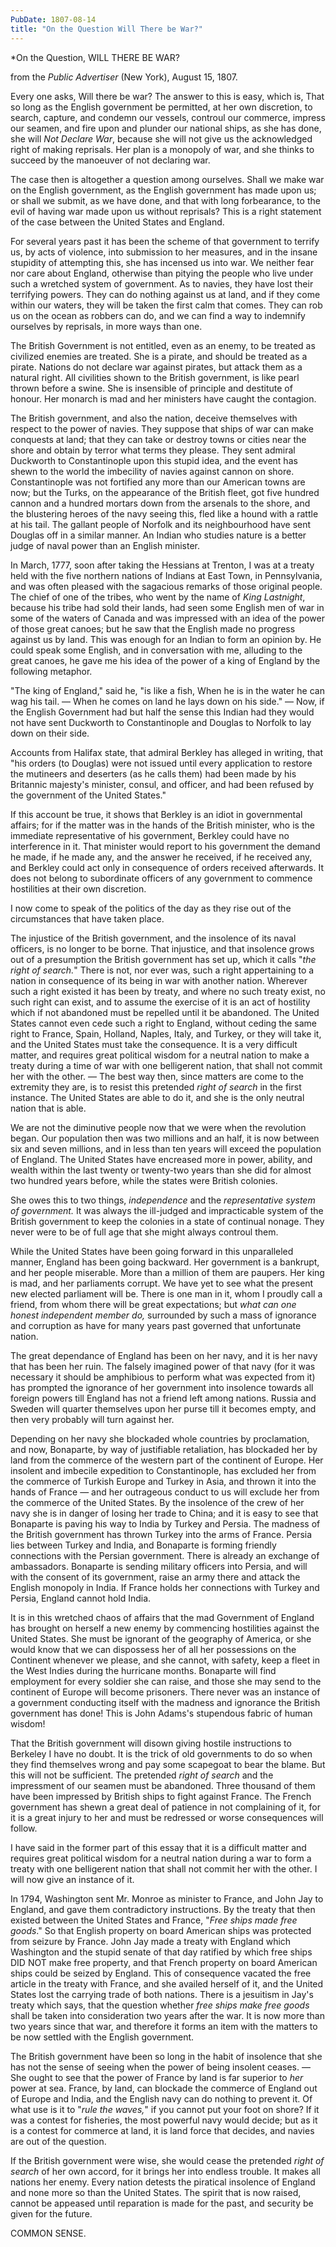 ```yaml
---
PubDate: 1807-08-14
title: "On the Question Will There be War?"
---
```


   *On the Question, WILL THERE BE WAR?
   
   from the *Public Advertiser* (New York), August 15, 1807.

   Every one asks, Will there be war? The answer to this is easy, which is,
   That so long as the English government be permitted, at her own
   discretion, to search, capture, and condemn our vessels, controul our
   commerce, impress our seamen, and fire upon and plunder our national
   ships, as she has done, she will *Not Declare War*, because she will not
   give us the acknowledged right of making reprisals. Her plan is a monopoly
   of war, and she thinks to succeed by the manoeuver of not declaring war. 

   The case then is altogether a question among ourselves. Shall we make war
   on the English government, as the English government has made upon us; or
   shall we submit, as we have done, and that with long forbearance, to the
   evil of having war made upon us without reprisals? This is a right
   statement of the case between the United States and England.

   For several years past it has been the scheme of that government to
   terrify us, by acts of violence, into submission to her measures, and in
   the insane stupidity of attempting this, she has incensed us into war. We
   neither fear nor care about England, otherwise than pitying the people who
   live under such a wretched system of government. As to navies, they have
   lost their terrifying powers. They can do nothing against us at land, and
   if they come within our waters, they will be taken the first calm that
   comes. They can rob us on the ocean as robbers can do, and we can find a
   way to indemnify ourselves by reprisals, in more ways than one.

   The British Government is not entitled, even as an enemy, to be treated as
   civilized enemies are treated. She is a pirate, and should be treated as a
   pirate. Nations do not declare war against pirates, but attack them as a
   natural right. All civilities shown to the British government, is like
   pearl thrown before a swine. She is insensible of principle and
   destitute of honour. Her monarch is mad and her ministers have caught the
   contagion.

   The British government, and also the nation, deceive themselves with
   respect to the power of navies. They suppose that ships of war can make
   conquests at land; that they can take or destroy towns or cities near the
   shore and obtain by terror what terms they please. They sent admiral
   Duckworth to Constantinople upon this stupid idea, and the event has shewn
   to the world the imbecility of navies against cannon on shore.
   Constantinople was not fortified any more than our American towns are now;
   but the Turks, on the appearance of the British fleet, got five hundred
   cannon and a hundred mortars down from the arsenals to the shore, and the
   blustering heroes of the navy seeing this, fled like a hound with a rattle
   at his tail. The gallant people of Norfolk and its neighbourhood have sent
   Douglas off in a similar manner. An Indian who studies nature is a better
   judge of naval power than an English minister.

   In March, 1777, soon after taking the Hessians at Trenton, I was at a
   treaty held with the five northern nations of Indians at East Town, in
   Pennsylvania, and was often pleased with the sagacious remarks of those
   original people. The chief of one of the tribes, who went by the name of
   *King Lastnight*, because his tribe had sold their lands, had seen some
   English men of war in some of the waters of Canada and was impressed with
   an idea of the power of those great canoes; but he saw that the English
   made no progress against us by land. This was enough for an Indian to form
   an opinion by. He could speak some English, and in conversation with me,
   alluding to the great canoes, he gave me his idea of the power of a king
   of England by the following metaphor.

   "The king of England," said he, "is like a fish, When he is in the water
   he can wag his tail. &mdash; When he comes on land he lays down on his side." &mdash; Now,
   if the English Government had but half the sense this Indian had they
   would not have sent Duckworth to Constantinople and Douglas to Norfolk
   to lay down on their side.

   Accounts from Halifax state, that admiral Berkley has alleged in writing,
   that "his orders (to Douglas) were not issued until every application to
   restore the mutineers and deserters (as he calls them) had been made by
   his Britannic majesty's minister, consul, and officer, and had been
   refused by the government of the United States."

   If this account be true, it shows that Berkley is an idiot in
   governmental affairs; for if the matter was in the hands of the British
   minister, who is the immediate representative of his government, Berkley
   could have no interference in it. That minister would report to his
   government the demand he made, if he made any, and the answer he received,
   if he received any, and Berkley could act only in consequence of orders
   received afterwards. It does not belong to subordinate officers of any
   government to commence hostilities at their own discretion.

   I now come to speak of the politics of the day as they rise out of the
   circumstances that have taken place.

   The injustice of the British government, and the insolence of its naval
   officers, is no longer to be borne. That injustice, and that insolence
   grows out of a presumption the British government has set up, which it
   calls "*the right of search.*" There is not, nor ever was, such a right
   appertaining to a nation in consequence of its being in war with another
   nation. Wherever such a right existed it has been by treaty, and where no
   such treaty exist, no such right can exist, and to assume the exercise of
   it is an act of hostility which if not abandoned must be repelled until it
   be abandoned. The United States cannot even cede such a right to England,
   without ceding the same right to France, Spain, Holland, Naples, Italy,
   and Turkey, or they will take it, and the United States must take the
   consequence. It is a very difficult matter, and requires great political
   wisdom for a neutral nation to make a treaty during a time of war with one
   belligerent nation, that shall not commit her with the other. &mdash; The best way
   then, since matters are come to the extremity they are, is to resist this
   pretended *right of search* in the first instance. The United States are
   able to do it, and she is the only neutral nation that is able.

   We are not the diminutive people now that we were when the revolution
   began. Our population then was two millions and an half, it is now between
   six and seven millions, and in less than ten years will exceed the
   population of England. The United States have encreased more in power,
   ability, and wealth within the last twenty or twenty-two years than she
   did for almost two hundred years before, while the states were British
   colonies.

   She owes this to two things, *independence* and the *representative system of
   government.* It was always the ill-judged and impracticable system of the
   British government to keep the colonies in a state of continual nonage.
   They never were to be of full age that she might always controul them.

   While the United States have been going forward in this unparalleled
   manner, England has been going backward. Her government is a bankrupt, and
   her people miserable. More than a million of them are paupers. Her king is
   mad, and her parliaments corrupt. We have yet to see what the present
   new elected parliament will be. There is one man in it, whom I proudly
   call a friend, from whom there will be great expectations; but *what can
   one honest independent member do,* surrounded by such a mass of ignorance
   and corruption as have for many years past governed that unfortunate
   nation.

   The great dependance of England has been on her navy, and it is her navy
   that has been her ruin. The falsely imagined power of that navy (for it
   was necessary it should be amphibious to perform what was expected from
   it) has prompted the ignorance of her government into insolence towards
   all foreign powers till England has not a friend left among nations.
   Russia and Sweden will quarter themselves upon her purse till it becomes
   empty, and then very probably will turn against her.

   Depending on her navy she blockaded whole countries by proclamation, and
   now, Bonaparte, by way of justifiable retaliation, has blockaded her by
   land from the commerce of the western part of the continent of Europe. Her
   insolent and imbecile expedition to Constantinople, has excluded her from
   the commerce of Turkish Europe and Turkey in Asia, and thrown it into the
   hands of France &mdash; and her outrageous conduct to us will exclude her from the
   commerce of the United States. By the insolence of the crew of her navy
   she is in danger of losing her trade to China; and it is easy to see that
   Bonaparte is paving his way to India by Turkey and Persia. The madness of
   the British government has thrown Turkey into the arms of France. Persia
   lies between Turkey and India, and Bonaparte is forming friendly
   connections with the Persian government. There is already an exchange of
   ambassadors. Bonaparte is sending military officers into Persia, and will
   with the consent of its government, raise an army there and attack the
   English monopoly in India. If France holds her connections with Turkey and
   Persia, England cannot hold India.

   It is in this wretched chaos of affairs that the mad Government of England
   has brought on herself a new enemy by commencing hostilities against the
   United States. She must be ignorant of the geography of America, or she
   would know that we can dispossess her of all her possessions on the
   Continent whenever we please, and she cannot, with safety, keep a fleet in
   the West Indies during the hurricane months. Bonaparte will find
   employment for every soldier she can raise, and those she may send to the
   continent of Europe will become prisoners. There never was an instance of
   a government conducting itself with the madness and ignorance the British
   government has done! This is John Adams's stupendous fabric of human
   wisdom!

   That the British government will disown giving hostile instructions to
   Berkeley I have no doubt. It is the trick of old governments to do so when
   they find themselves wrong and pay some scapegoat to bear the blame. But
   this will not be sufficient. The pretended *right of search* and the
   impressment of our seamen must be abandoned. Three thousand of them have
   been impressed by British ships to fight against France. The French
   government has shewn a great deal of patience in not complaining of it,
   for it is a great injury to her and must be redressed or worse
   consequences will follow.

   I have said in the former part of this essay that it is a difficult matter
   and requires great political wisdom for a neutral nation during a war to
   form a treaty with one belligerent nation that shall not commit her with
   the other. I will now give an instance of it.

   In 1794, Washington sent Mr. Monroe as minister to France, and John Jay to
   England, and gave them contradictory instructions. By the treaty that then
   existed between the United States and France, "*Free ships made free
   goods*." So that English property on board American ships was protected
   from seizure by France. John Jay made a treaty with England which
   Washington and the stupid senate of that day ratified by which free ships
   DID NOT make free property, and that French property on board American
   ships could be seized by England. This of consequence vacated the free
   article in the treaty with France, and she availed herself of it, and the
   United States lost the carrying trade of both nations. There is a
   jesuitism in Jay's treaty which says, that the question whether *free
   ships make free goods* shall be taken into consideration two years after
   the war. It is now more than two years since that war, and therefore it
   forms an item with the matters to be now settled with the English
   government.

   The British government have been so long in the habit of insolence that
   she has not the sense of seeing when the power of being insolent ceases. &mdash; 
   She ought to see that the power of France by land is far superior to *her*
   power at sea. France, by land, can blockade the commerce of England out
   of Europe and India, and the English navy can do nothing to prevent it. Of
   what use is it to "*rule the waves,*" if you cannot put your foot on shore?
   If it was a contest for fisheries, the most powerful navy would decide;
   but as it is a contest for commerce at land, it is land force that decides, and
   navies are out of the question.

   If the British government were wise, she would cease the pretended *right
   of search* of her own accord, for it brings her into endless trouble. It
   makes all nations her enemy. Every nation detests the piratical insolence
   of England and none more so than the United States. The spirit that is now
   raised, cannot be appeased until reparation is made for the past, and
   security be given for the future.

   COMMON SENSE.

   


